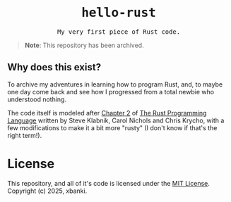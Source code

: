 <h1 align="center">
    <samp>hello-rust</samp>
</h1>

<p align="center">
    <samp>My very first piece of Rust code.</samp>
</p>

> **Note**: This repository has been archived.

## Why does this exist?

To archive my adventures in learning how to program Rust, and, to maybe one day come back and see how I progressed from a total newbie who understood nothing.

The code itself is modeled after [Chapter 2](https://doc.rust-lang.org/book/ch02-00-guessing-game-tutorial.html) of [The Rust Programming Language](https://doc.rust-lang.org/book/title-page.html) written by Steve Klabnik, Carol Nichols and Chris Krycho, with a few modifications to make it a bit more "rusty" (I don't know if that's the right term!).

# License

This repository, and all of it's code is licensed under the [MIT License](./LICENSE). Copyright (c) 2025, xbanki.
